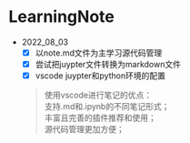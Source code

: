 # LearningNote
- 2022_08_03 
    - [x] 以note.md文件为主学习源代码管理 
    - [x] 尝试把juypter文件转换为markdown文件
    - [x] vscode juypter和python环境的配置
    > 使用vscode进行笔记的优点：  
        支持.md和.ipynb的不同笔记形式；  
        丰富且完善的插件推荐和使用；  
        源代码管理更加方便；  

